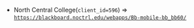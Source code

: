  - North Central College(`client_id=596`) => [`https://blackboard.noctrl.edu/webapps/Bb-mobile-bb_bb60/`](https://blackboard.noctrl.edu/webapps/Bb-mobile-bb_bb60/)
